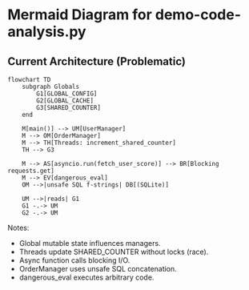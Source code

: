 # Mermaid Diagram for demo-code-analysis.py

## Current Architecture (Problematic)

```mermaid
flowchart TD
    subgraph Globals
        G1[GLOBAL_CONFIG]
        G2[GLOBAL_CACHE]
        G3[SHARED_COUNTER]
    end

    M[main()] --> UM[UserManager]
    M --> OM[OrderManager]
    M --> TH[Threads: increment_shared_counter]
    TH --> G3

    M --> AS[asyncio.run(fetch_user_score)] --> BR[Blocking requests.get]
    M --> EV[dangerous_eval]
    OM -->|unsafe SQL f-strings| DB[(SQLite)]

    UM -->|reads| G1
    G1 -.-> UM
    G2 -.-> UM
```

Notes:
- Global mutable state influences managers.
- Threads update SHARED_COUNTER without locks (race).
- Async function calls blocking I/O.
- OrderManager uses unsafe SQL concatenation.
- dangerous_eval executes arbitrary code.
